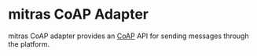# mitras CoAP Adapter

mitras CoAP adapter provides an [CoAP](http://coap.technology/) API for sending messages through the platform.
